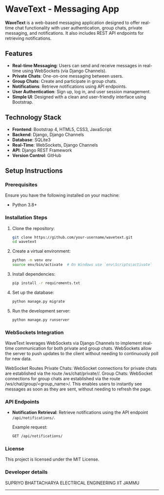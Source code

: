 # WaveText - Messaging App

**WaveText** is a web-based messaging application designed to offer real-time chat functionality with user authentication, group chats, private messaging, and notifications. It also includes REST API endpoints for retrieving notifications.

## Features

- **Real-time Messaging**: Users can send and receive messages in real-time using WebSockets (via Django Channels).
- **Private Chats**: One-on-one messaging between users.
- **Group Chats**: Create and participate in group chats.
- **Notifications**: Retrieve notifications using API endpoints.
- **User Authentication**: Sign up, log in, and user session management.
- **Simple UI**: Designed with a clean and user-friendly interface using Bootstrap.

## Technology Stack

- **Frontend**: Bootstrap 4, HTML5, CSS3, JavaScript
- **Backend**: Django, Django Channels
- **Database**: SQLite3
- **Real-Time**: WebSockets, Django Channels
- **API**: Django REST Framework 
- **Version Control**: GitHub

## Setup Instructions

### Prerequisites

Ensure you have the following installed on your machine:
- Python 3.8+

### Installation Steps

1. Clone the repository:

   ```bash
   git clone https://github.com/your-username/wavetext.git
   cd wavetext
   ```

2. Create a virtual environment:

   ```bash
   python -m venv env
   source env/bin/activate  # On Windows use `env\Scripts\activate`
   ```

3. Install dependencies:

   ```bash
   pip install -r requirements.txt
   ```

4. Set up the database:

   ```bash
   python manage.py migrate
   ```

5. Run the development server:

   ```bash
   python manage.py runserver
   ```

### WebSockets Integration
WaveText leverages WebSockets via Django Channels to implement real-time communication for both private and group chats. WebSockets allow the server to push updates to the client without needing to continuously poll for new data.

WebSocket Routes
Private Chats: WebSocket connections for private chats are established via the route /ws/chat/private/<username>/.
Group Chats: WebSocket connections for group chats are established via the route /ws/chat/group/<group_name>/.
This enables users to instantly see messages as soon as they are sent, without needing to refresh the page.

### API Endpoints

- **Notification Retrieval**: Retrieve notifications using the API endpoint `/api/notifications/`.
  
  Example request:
  ```bash
  GET /api/notifications/
  ```

### License

This project is licensed under the MIT License.

### Developer details
SUPRIYO BHATTACHARYA
ELECTRICAL ENGINEERING
IIT JAMMU


---
